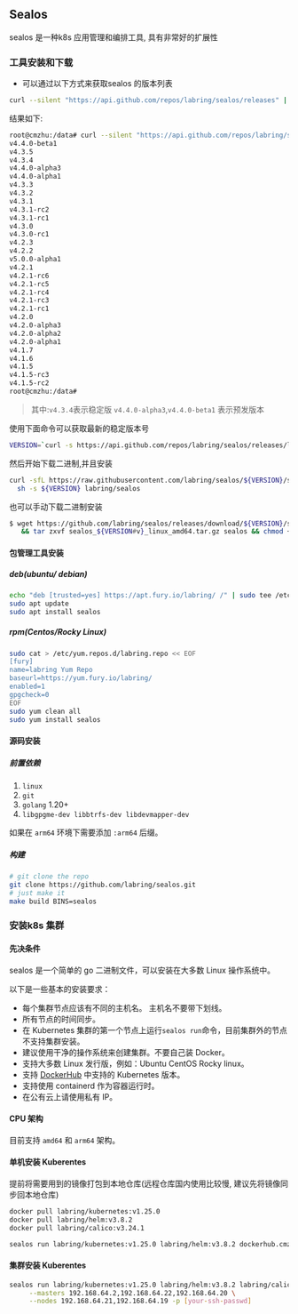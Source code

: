 ## Sealos

sealos 是一种k8s 应用管理和编排工具, 具有非常好的扩展性

### 工具安装和下载

- 可以通过以下方式来获取sealos 的版本列表

```bash
curl --silent "https://api.github.com/repos/labring/sealos/releases" | jq -r '.[].tag_name'
```

结果如下:

```bash
root@cmzhu:/data# curl --silent "https://api.github.com/repos/labring/sealos/releases" | jq -r '.[].tag_name'
v4.4.0-beta1
v4.3.5
v4.3.4
v4.4.0-alpha3
v4.4.0-alpha1
v4.3.3
v4.3.2
v4.3.1
v4.3.1-rc2
v4.3.1-rc1
v4.3.0
v4.3.0-rc1
v4.2.3
v4.2.2
v5.0.0-alpha1
v4.2.1
v4.2.1-rc6
v4.2.1-rc5
v4.2.1-rc4
v4.2.1-rc3
v4.2.1-rc1
v4.2.0
v4.2.0-alpha3
v4.2.0-alpha2
v4.2.0-alpha1
v4.1.7
v4.1.6
v4.1.5
v4.1.5-rc3
v4.1.5-rc2
root@cmzhu:/data#
```

>  其中:` v4.3.4 `表示稳定版 `v4.4.0-alpha3`,`v4.4.0-beta1` 表示预发版本

使用下面命令可以获取最新的稳定版本号

```bash
VERSION=`curl -s https://api.github.com/repos/labring/sealos/releases/latest | grep -oE '"tag_name": "[^"]+"' | head -n1 | cut -d'"' -f4`
```

然后开始下载二进制,并且安装

```bash
curl -sfL https://raw.githubusercontent.com/labring/sealos/${VERSION}/scripts/install.sh |
  sh -s ${VERSION} labring/sealos
```

也可以手动下载二进制安装

```bash
$ wget https://github.com/labring/sealos/releases/download/${VERSION}/sealos_${VERSION#v}_linux_amd64.tar.gz \
   && tar zxvf sealos_${VERSION#v}_linux_amd64.tar.gz sealos && chmod +x sealos && mv sealos /usr/bin
```

#### 包管理工具安装

##### deb(ubuntu/ debian)

```bash
echo "deb [trusted=yes] https://apt.fury.io/labring/ /" | sudo tee /etc/apt/sources.list.d/labring.list
sudo apt update
sudo apt install sealos
```

##### rpm(Centos/Rocky Linux)

```bash
sudo cat > /etc/yum.repos.d/labring.repo << EOF
[fury]
name=labring Yum Repo
baseurl=https://yum.fury.io/labring/
enabled=1
gpgcheck=0
EOF
sudo yum clean all
sudo yum install sealos
```

#### 源码安装

##### 前置依赖

1. `linux`
2. `git`
3. `golang` 1.20+
4. `libgpgme-dev libbtrfs-dev libdevmapper-dev`

如果在 `arm64` 环境下需要添加 `:arm64` 后缀。

##### 构建

```bash
# git clone the repo
git clone https://github.com/labring/sealos.git
# just make it
make build BINS=sealos
```

### 安装k8s 集群

#### 先决条件

sealos 是一个简单的 go 二进制文件，可以安装在大多数 Linux 操作系统中。

以下是一些基本的安装要求：

- 每个集群节点应该有不同的主机名。 主机名不要带下划线。
- 所有节点的时间同步。
- 在 Kubernetes 集群的第一个节点上运行`sealos run`命令，目前集群外的节点不支持集群安装。
- 建议使用干净的操作系统来创建集群。不要自己装 Docker。
- 支持大多数 Linux 发行版，例如：Ubuntu CentOS Rocky linux。
- 支持 [DockerHub](https://hub.docker.com/r/labring/kubernetes/tags) 中支持的 Kubernetes 版本。
- 支持使用 containerd 作为容器运行时。
- 在公有云上请使用私有 IP。

#### CPU 架构

目前支持 `amd64` 和 `arm64` 架构。

#### 单机安装 Kuberentes

提前将需要用到的镜像打包到本地仓库(远程仓库国内使用比较慢, 建议先将镜像同步回本地仓库)

```bash
docker pull labring/kubernetes:v1.25.0
docker pull labring/helm:v3.8.2
docker pull labring/calico:v3.24.1
```



```bash
sealos run labring/kubernetes:v1.25.0 labring/helm:v3.8.2 dockerhub.cmzhu.cn:5000/docker.io/labring/calico:v3.24.1 --single
```

#### 集群安装 Kuberentes

```bash
sealos run labring/kubernetes:v1.25.0 labring/helm:v3.8.2 labring/calico:v3.24.1 \
     --masters 192.168.64.2,192.168.64.22,192.168.64.20 \
     --nodes 192.168.64.21,192.168.64.19 -p [your-ssh-passwd]
```

